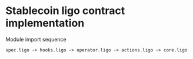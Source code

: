 <!--
SPDX-FileCopyrightText: 2020 tqtezos
SPDX-License-Identifier: MIT
-->

# Stablecoin ligo contract implementation

Module import sequence

```
spec.ligo -> hooks.ligo -> operator.ligo -> actions.ligo -> core.ligo
```